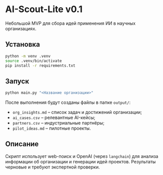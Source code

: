 # AI-Scout-Lite v0.1

Небольшой MVP для сбора идей применения ИИ в научных организациях.

## Установка
```bash
python -m venv .venv
source .venv/bin/activate
pip install -r requirements.txt
```

## Запуск
```bash
python main.py "<Название организации>"
```

После выполнения будут созданы файлы в папке `output/`:
- `org_insights.md` – список задач и достижений организации;
- `ai_cases.csv` – релевантные AI-кейсы;
- `partners.csv` – индустриальные партнёры;
- `pilot_ideas.md` – пилотные проекты.

## Описание
Скрипт использует web-поиск и OpenAI (через `langchain`) для анализа
информации об организации и генерации идей проектов. Результаты черновые и
требуют экспертной проверки.

